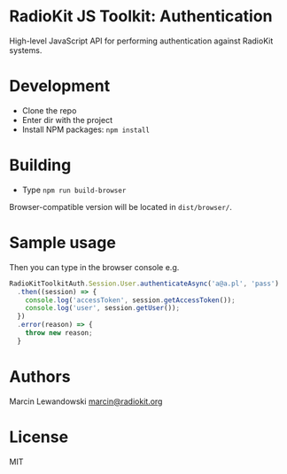 # RadioKit JS Toolkit: Authentication

High-level JavaScript API for performing authentication against RadioKit systems.

# Development

* Clone the repo
* Enter dir with the project
* Install NPM packages: `npm install`

# Building

* Type `npm run build-browser`

Browser-compatible version will be located in `dist/browser/`.

# Sample usage

Then you can type in the browser console e.g.

```javascript
RadioKitToolkitAuth.Session.User.authenticateAsync('a@a.pl', 'pass')
  .then((session) => {
    console.log('accessToken', session.getAccessToken());
    console.log('user', session.getUser());
  })
  .error(reason) => {
    throw new reason;
  }
```

# Authors

Marcin Lewandowski <marcin@radiokit.org>

# License

MIT
